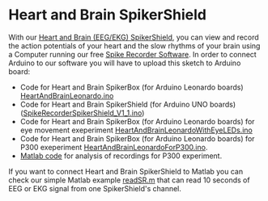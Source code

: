 # Heart and Brain SpikerShield 

With our [Heart and Brain (EEG/EKG) SpikerShield](https://backyardbrains.com/products/heartAndBrainSpikerShieldBundle), you can view and record the action potentials of your heart and the slow rhythms of your brain using a Computer running our free [Spike Recorder Software](https://backyardbrains.com/products/spikerecorder). In order to connect Arduino to our software you will have to upload this sketch to Arduino board:

 - Code for Heart and Brain SpikerBox (for Arduino Leonardo boards) [HeartAndBrainLeonardo.ino](Arduino%20Code/HeartAndBrainLeonardo/HEBSpikerboxLeonardo.ino)
 - Code for Heart and Brain SpikerShield (for Arduino UNO boards)([SpikeRecorderSpikerShield_V1_1.ino](Arduino%20Code/SpikeRecorder/SpikeRecorderSpikerShield_V1_1.ino))
 - Code for Heart and Brain SpikerBox (for Arduino Leonardo boards) for eye movement exeperiment [HeartAndBrainLeonardoWithEyeLEDs.ino](Arduino%20Code/HeartAndBrainLeonardoWithEyeLEDs/HeartAndBrainLeonardoWithEyeLEDs.ino)
 - Code for Heart and Brain SpikerBox (for Arduino Leonardo boards) for P300 exeperiment [HeartAndBrainLeonardoForP300.ino](Arduino%20Code/HeartAndBrainLeonardoForP300/HeartAndBrainLeonardoForP300.ino). 
 - [Matlab code](Matlab%20Code/P300) for analysis of recordings for P300 experiment.

If you want to connect Heart and Brain SpikerShield to Matlab you can check our simple Matlab example [readSR.m](Documentation/Matlab/readSR.m) that can read 10 seconds of EEG or EKG signal from one SpikerShield's channel.
 

 
 
 
